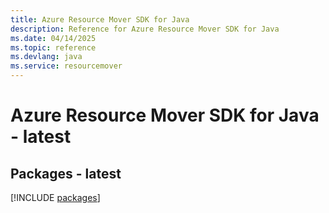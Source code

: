 ```yaml
---
title: Azure Resource Mover SDK for Java
description: Reference for Azure Resource Mover SDK for Java
ms.date: 04/14/2025
ms.topic: reference
ms.devlang: java
ms.service: resourcemover
---
```

# Azure Resource Mover SDK for Java - latest
## Packages - latest
[!INCLUDE [packages](resource-mover-index.md)]